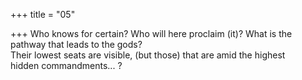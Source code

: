 +++
title = "05"

+++
Who knows for certain? Who will here proclaim (it)? What is the pathway  that leads to the gods?  
Their lowest seats are visible, (but those) that are amid the highest  
hidden commandments... ?  